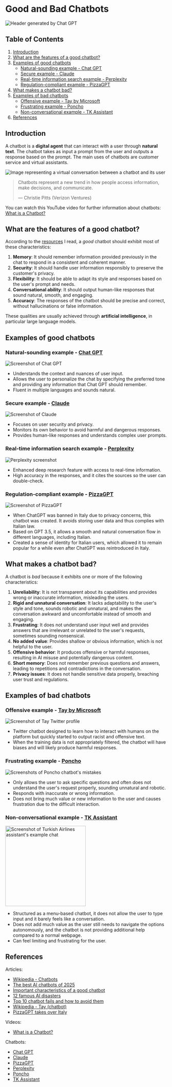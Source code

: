 # Good and Bad Chatbots

![Header generated by Chat GPT](images/ChatGPTGeneratedHeader.png)

## Table of Contents

1. [Introduction](#introduction)
2. [What are the features of a good chatbot?](#what-are-the-features-of-a-good-chatbot)
3. [Examples of good chatbots](#examples-of-good-chatbots)
    - [Natural-sounding example - Chat GPT](#natural-sounding-example---chat-gpt)
    - [Secure example - Claude](#secure-example---claude)
    - [Real-time information search example - Perplexity](#real-time-information-search-example---perplexity)
    - [Regulation-compliant example - PizzaGPT](#language-specific-example---pizzagpt)
4. [What makes a chatbot bad?](#what-makes-a-chatbot-bad)
5. [Examples of bad chatbots](#examples-of-bad-chatbots)
    - [Offensive example - Tay by Microsoft](#offensive-example---tay-by-microsoft)
    - [Frustrating example - Poncho](#frustrating-example---poncho)
    - [Non-conversational example - TK Assistant](#non-conversational-example---tk-assistant)
6. [References](#references)

## Introduction

A chatbot is a **digital agent** that can interact with a user through **natural text**. The chatbot takes as input a prompt from the user and outputs a response based on the prompt. The main uses of chatbots are customer service and virtual assistants.

![Image representing a virtual conversation between a chatbot and its user](https://www.q3tech.com/wp-content/uploads/2024/06/Evolution-of-chatbots.jpg)

> Chatbots represent a new trend in how people access information, make decisions, and communicate.
>
> — Christie Pitts (Verizon Ventures)

You can watch this YouTube video for further information about chatbots: [What is a Chatbot?](https://www.youtube.com/watch?v=o9-ObGgfpEk&ab_channel=IBMTechnology)

## What are the features of a good chatbot?

According to the [resources](#references) I read, a *good* chatbot should exhibit most of these characteristics:

1. **Memory**: It should remember information provided previously in the chat to respond in a consistent and coherent manner.
2. **Security**: It should handle user information responsibly to preserve the customer's privacy.
3. **Flexibility**: It should be able to adapt its style and responses based on the user's prompt and needs.
4. **Conversational ability**: It should output human-like responses that sound natural, smooth, and engaging.
5. **Accuracy**: The responses of the chatbot should be precise and correct, without hallucinations or false information.

These qualities are usually achieved through **artificial intelligence**, in particular large language models.

## Examples of good chatbots

### Natural-sounding example - [Chat GPT](https://chatgpt.com/)

![Screenshot of Chat GPT](images/ChatGPT.png)

- Understands the context and nuances of user input.
- Allows the user to personalize the chat by specifying the preferred tone and providing any information that Chat GPT should remember.
- Fluent in multiple languages and sounds natural.

### Secure example - [Claude](https://claude.ai/new)

![Screenshot of Claude](images/Claude.png)

- Focuses on user security and privacy.
- Monitors its own behavior to avoid harmful and dangerous responses.
- Provides human-like responses and understands complex user prompts.

### Real-time information search example - [Perplexity](https://www.perplexity.ai/)

![Perplexity screenshot](images/Perplexity.png)

- Enhanced deep research feature with access to real-time information.
- High accuracy in the responses, and it cites the sources so the user can double-check.

### Regulation-compliant example - [PizzaGPT](https://www.pizzagpt.it/)

![Screenshot of PizzaGPT](images/PizzaGPT.png)

- When ChatGPT was banned in Italy due to privacy concerns, this chatbot was created. It avoids storing user data and thus complies with Italian law.
- Based on GPT 3.5, it allows a smooth and natural conversation flow in different languages, including Italian.
- Created a sense of identity for Italian users, which allowed it to remain popular for a while even after ChatGPT was reintroduced in Italy.

## What makes a chatbot bad?

A chatbot is *bad* because it exhibits one or more of the following characteristics:

1. **Unreliability**: It is not transparent about its capabilities and provides wrong or inaccurate information, misleading the users.
2. **Rigid and unnatural conversation**: It lacks adaptability to the user's style and tone, sounds robotic and unnatural, and makes the conversation awkward and uncomfortable instead of smooth and engaging.
3. **Frustrating**: It does not understand user input well and provides answers that are irrelevant or unrelated to the user's requests, sometimes sounding nonsensical.
4. **No added value**: Provides shallow or obvious information, which is not helpful to the user.
5. **Offensive behavior**: It produces offensive or harmful responses, resulting in AI misuse and potentially dangerous content.
6. **Short memory**: Does not remember previous questions and answers, leading to repetitions and contradictions in the conversation.
7. **Privacy issues**: It does not handle sensitive data properly, breaching user trust and regulations.

## Examples of bad chatbots

### Offensive example - [Tay by Microsoft](https://en.wikipedia.org/wiki/Tay_(chatbot))

![Screenshot of Tay Twitter profile](https://s.abcnews.com/images/Technology/HT_twitter_TayandYou_ml_160325_16x9_1600.jpg)

- Twitter chatbot designed to learn how to interact with humans on the platform but quickly started to output racist and offensive text.
- When the training data is not appropriately filtered, the chatbot will have biases and will likely produce harmful responses.

### Frustrating example - [Poncho](https://github.com/jrnnynrlson/poncho)

![Screenshots of Poncho chatbot's mistakes](https://d2ymzkn1ailq93.cloudfront.net/wp-content/uploads/2016/06/poncho-chatbot-snapmunk-gizmodo.jpg)

- Only allows the user to ask specific questions and often does not understand the user's request properly, sounding unnatural and robotic.
- Responds with inaccurate or wrong information.
- Does not bring much value or new information to the user and causes frustration due to the difficult interaction.

### Non-conversational example - [TK Assistant](https://www.turkishairlines.com/en-it/any-questions/get-in-touch/)

<img src="images/TKAssistant.png" alt="Screenshot of Turkish Airlines assistant's example chat" width="250">

- Structured as a menu-based chatbot, it does not allow the user to type input and it barely feels like a conversation.
- Does not add much value as the user still needs to navigate the options autonomously, and the chatbot is not providing additional help compared to a normal webpage.
- Can feel limiting and frustrating for the user.

## References

Articles:

- [Wikipedia - Chatbots](https://en.wikipedia.org/wiki/Chatbot)
- [The best AI chatbots of 2025](https://www.zdnet.com/article/best-ai-chatbot/)
- [Important characteristics of a good chatbot](https://www.quora.com/unanswered/What-are-some-important-characteristics-of-a-good-chatbot-for-customer-service-besides-natural-language-processing-and-machine-learning)
- [12 famous AI disasters](https://www.cio.com/article/190888/5-famous-analytics-and-ai-disasters.html)
- [Top 10 chatbot fails and how to avoid them](https://www.comm100.com/blog/top-10-chatbot-fails-and-how-to-avoid-them.html)
- [Wikipedia - Tay (chatbot)](https://en.wikipedia.org/wiki/Tay_(chatbot))
- [PizzaGPT takes over Italy](https://www.toolify.ai/gpts/pizzagpt-takes-over-italy-the-viral-rise-of-chatgpts-successor-138641)

Videos:

- [What is a Chatbot?](https://www.youtube.com/watch?v=o9-ObGgfpEk&ab_channel=IBMTechnology)

Chatbots:

- [Chat GPT](https://chatgpt.com/)
- [Claude](https://claude.ai/new)
- [PizzaGPT](https://www.pizzagpt.it/)
- [Perplexity](https://www.perplexity.ai/)
- [Poncho](https://github.com/jrnnynrlson/poncho)
- [TK Assistant](https://www.turkishairlines.com/en-it/any-questions/get-in-touch/)
